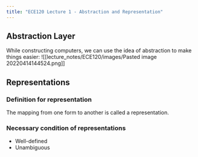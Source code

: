 ```yaml
---
title: "ECE120 Lecture 1 - Abstraction and Representation"
---
```


## Abstraction Layer
While constructing computers, we can use the idea of abstraction to make things easier:
![[lecture_notes/ECE120/images/Pasted image 20220414144524.png]]

## Representations

### Definition for representation
The mapping from one form to another is called a representation.

### Necessary condition of representations
- Well-defined
- Unambiguous

